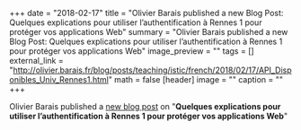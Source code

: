 +++
date = "2018-02-17"
title = "Olivier Barais published a new Blog Post: Quelques explications pour utiliser l’authentification à Rennes 1 pour protéger vos applications Web"
summary = "Olivier Barais published a new Blog Post: Quelques explications pour utiliser l’authentification à Rennes 1 pour protéger vos applications Web"
image_preview = ""
tags = []
external_link = "http://olivier.barais.fr/blog/posts/teaching/istic/french/2018/02/17/API_Disponibles_Univ_Rennes1.html"
math = false
[header]
image = ""
caption = ""
+++


Olivier Barais published a [new blog post](http://olivier.barais.fr/blog/posts/teaching/istic/french/2018/02/17/API_Disponibles_Univ_Rennes1.html) on "**Quelques explications pour utiliser l’authentification à Rennes 1 pour protéger vos applications Web**"
